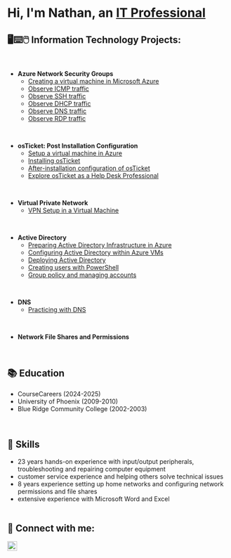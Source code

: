<h1>Hi, I'm Nathan, an <a href="https://www.linkedin.com/in/nathan-haywood-446826143/">IT Professional</a>
<h2>🖥⌨🖱 Information Technology Projects:</h2>
<br/>

- <b>Azure Network Security Groups</b>
  - [Creating a virtual machine in Microsoft Azure](https://github.com/nph84/Network-Security-Groups-and-Inspecting-Network-Protocols)
  - [Observe ICMP traffic](https://github.com/nph84/Observing-ICMP-traffic)
  - [Observe SSH traffic](https://github.com/nph84/Observe-SSH-traffic)
  - [Observe DHCP traffic](https://github.com/nph84/Observe-DHCP-traffic)
  - [Observe DNS traffic](https://github.com/nph84/Observe-DNS-traffic)
  - [Observe RDP traffic](https://github.com/nph84/Observe-RDP-traffic)
<br/>

  
- <b>osTicket: Post Installation Configuration</b>
  - [Setup a virtual machine in Azure](https://github.com/nph84/Setup-a-virtual-machine-in-Azure)
  - [Installing osTicket](https://github.com/nph84/Install-osTicket)
  - [After-installation configuration of osTicket](https://github.com/nph84/After-installation-config-of-osTicket)
  - [Explore osTicket as a Help Desk Professional](https://github.com/nph84/Explore-osTicket-as-a-Help-Desk-Professional)
<br/>


- <b>Virtual Private Network</b>
  - [VPN Setup in a Virtual Machine ](https://github.com/nph84/VPN-Setup-in-a-Virtual-Machine)
 <br/>

 
- <b>Active Directory</b>
  - [Preparing Active Directory Infrastructure in Azure](https://github.com/nph84/Preparing-AD-Infrastructure-in-Azure)
  - [Configuring Active Directory within Azure VMs](https://github.com/nph84/Configuring-Active-Directory-within-Azure-VMs)
  - [Deploying Active Directory](https://github.com/nph84/Deploying-AD)
  - [Creating users with PowerShell](https://github.com/nph84/Creating-users-with-PowerShell)
  - [Group policy and managing accounts](https://github.com/nph84/Group-policy-and-managing-accounts)
<br/>


- <b>DNS</b>
  - [Practicing with DNS](https://github.com/nph84/Preparing-AD-Infrastructure-in-Azure)
<br/>



- <b>Network File Shares and Permissions</b>

<br/>



## 📚 Education

  - CourseCareers (2024-2025)
  - University of Phoenix (2009-2010)
  - Blue Ridge Community College (2002-2003)

<br/>



## 🧰 Skills

  - 23 years hands-on experience with input/output peripherals, troubleshooting and repairing computer equipment<br/>
  - customer service experience and helping others solve technical issues <br/>
  - 8 years experience setting up home networks and configuring network permissions and file shares <br/>
  - extensive experience with Microsoft Word and Excel <br/> <br/>
    

<h2> 📱 Connect with me:</h2>

[<img align="left" alt="JoshMadakor | LinkedIn" width="22px" src="https://cdn.jsdelivr.net/npm/simple-icons@v3/icons/linkedin.svg" />][linkedin]

[linkedin]: https://www.linkedin.com/in/nathan-haywood-446826143/
